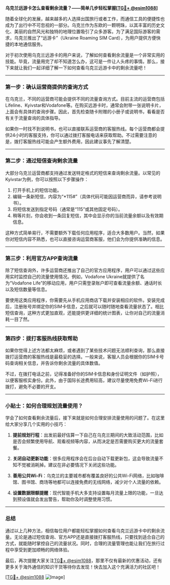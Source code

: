 **乌克兰远游卡怎么查看剩余流量？——简单几步轻松掌握[[TG💪+ @esim1088](https://t.me/s/esim1088)]**

随着全球化的发展，越来越多的人选择出国旅行或者工作，而通信工具的便捷性也成为了出行中不可忽视的一部分。乌克兰作为东欧的一颗明珠，以其丰富的历史文化、美丽的自然风光和独特的地理位置吸引了众多游客。为了满足国际游客的需求，乌克兰推出了“远游卡”（Ukraine Roaming SIM Card），为用户提供方便快捷的本地通信服务。

对于初次使用乌克兰远游卡的用户来说，了解如何查看剩余流量是一个非常实用的技能。毕竟，流量用完了却不知道怎么办，这可是一件让人头疼的事情。那么，接下来就让我们一起详细了解一下如何查看乌克兰远游卡中的剩余流量吧！

---

### **第一步：确认运营商提供的查询方式**

在乌克兰，不同的运营商可能会提供不同的流量查询方式。目前主流的运营商包括Lifeline、Kyivstar和Vodafone等。在购买远游卡时，通常会附带一张说明卡片，上面会有具体的查询步骤。因此，首先检查随卡附赠的小册子或说明书，看看是否有关于流量查询的具体指导。

如果你一时找不到说明书，也可以直接联系运营商的客服热线。每个运营商都会提供24小时的客服支持，你可以通过拨打客服电话来获取帮助。不过需要注意的是，拨打客服热线可能会产生额外费用，因此建议事先了解清楚。

---

### **第二步：通过短信查询剩余流量**

大部分乌克兰运营商都支持通过发送特定格式的短信来查询剩余流量。以常见的Kyivstar为例，你可以按照以下步骤操作：

1. 打开手机上的短信功能。
2. 编辑一条新短信，内容为“*115#”（具体代码可能因运营商而异，请参考说明书）。
3. 将短信发送到指定号码（通常是“115”或其他固定号码）。
4. 稍等片刻，你会收到一条回复短信，其中会显示你的当前流量余额以及有效期信息。

这种方式简单易行，不需要额外下载任何应用程序，适合大多数用户。当然，如果你对短信内容不熟悉，也可以直接咨询运营商客服，他们会为你提供准确的信息。

---

### **第三步：利用官方APP查询流量**

除了短信查询外，许多运营商还推出了自己的官方应用程序，用户可以通过这些应用实时监控自己的流量使用情况。例如，Vodafone Ukraine就提供了名为“Vodafone Life”的移动应用，用户只需登录账户即可查看流量余额、通话时长以及短信数量等信息。

要使用这类应用程序，你需要先从手机应用商店下载并安装相应的软件。安装完成后，注册账号并绑定你的SIM卡信息，之后就可以随时随地查看流量状态了。相比短信查询，这种方式更加直观，还能提供更详细的统计图表，让你对自己的流量消耗一目了然。

---

### **第四步：拨打客服热线获取帮助**

如果你觉得上述方法都太麻烦，或者遇到了某些技术问题无法顺利查询，那么直接拨打运营商的客服热线是最稳妥的选择。一般来说，客服人员会根据你的SIM卡号码查询相关信息，并告诉你剩余流量的具体数值。

不过，在拨打电话之前，记得准备好你的SIM卡信息和身份证明文件（如护照），以便客服核实身份。此外，由于国际长途费用较高，建议尽量使用免费Wi-Fi进行拨打，避免不必要的开支。

---

### **小贴士：如何合理规划流量使用？**

学会了如何查看剩余流量后，接下来就是如何合理安排流量使用的问题了。在这里给大家分享几个实用的小技巧：

1. **提前规划行程**：出发前最好估算一下自己在乌克兰期间的大致活动范围，比如是否会频繁使用导航、观看视频等内容，从而决定是否需要购买更大的流量套餐。
   
2. **关闭自动更新功能**：很多应用程序会在后台自动下载更新包，这会导致流量不知不觉被消耗掉。建议在非必要情况下关闭这些功能。

3. **善用公共Wi-Fi**：乌克兰的主要城市都有覆盖良好的公共Wi-Fi网络，比如咖啡馆、图书馆、商场等地都可以连接免费的无线网络，减少对个人流量的依赖。

4. **设置数据限额提醒**：现代智能手机大多支持设置每月流量上限的功能，一旦达到预设值就会发出警告，帮助你及时调整使用习惯。

---

### **总结**

通过以上几种方法，相信每位用户都能轻松掌握如何查看乌克兰远游卡中的剩余流量。无论是通过短信查询、官方APP还是直接拨打客服热线，只要找到适合自己的方式，就能随时掌控自己的流量状况。同时，合理的流量管理也能让我们在旅行过程中享受到更加顺畅的网络体验。

最后，再次提醒大家关注[TG💪+ @esim1088](https://t.me/s/esim1088)，那里不仅有最新的优惠活动，还有更多关于海外通信的知识干货等待你去发现！快去加入这个充满活力的社区吧！

[[TG💪+ @esim1088](https://t.me/s/esim1088) ![Image](https://i.postimg.cc/4NQfJmqS/Snipaste-2025-05-13-00-14-12.png)]